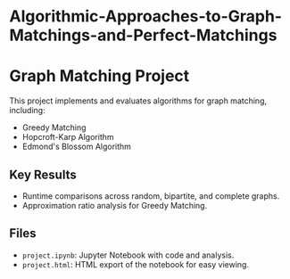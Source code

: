 # Algorithmic-Approaches-to-Graph-Matchings-and-Perfect-Matchings

# Graph Matching Project
This project implements and evaluates algorithms for graph matching, including:
- Greedy Matching
- Hopcroft-Karp Algorithm
- Edmond's Blossom Algorithm

## Key Results
- Runtime comparisons across random, bipartite, and complete graphs.
- Approximation ratio analysis for Greedy Matching.

## Files
- `project.ipynb`: Jupyter Notebook with code and analysis.
- `project.html`: HTML export of the notebook for easy viewing.
